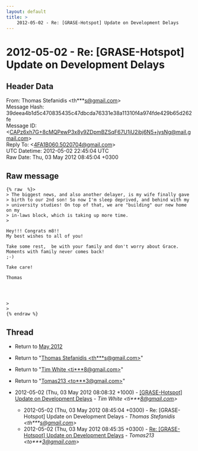 ```yaml
---
layout: default
title: >
    2012-05-02 - Re: [GRASE-Hotspot] Update on Development Delays
---
```


# 2012-05-02 - Re: [GRASE-Hotspot] Update on Development Delays

## Header Data

From: Thomas Stefanidis \<th***s@gmail.com\><br>
Message Hash: 39deea4b1d5c470835435c47dbcda76331e38a11310f4a974fde429b65d262fe<br>
Message ID: \<CAPz6xh7G+8cMQPewP3x8y9ZDpmBZSqF67U1jU2ibj6N5+jysNg@mail.gmail.com\><br>
Reply To: \<4FA1B060.5020704@gmail.com\><br>
UTC Datetime: 2012-05-02 22:45:04 UTC<br>
Raw Date: Thu, 03 May 2012 08:45:04 +0300<br>

## Raw message

```
{% raw  %}>
> The biggest news, and also another delayer, is my wife finally gave
> birth to our 2nd son! So now I'm sleep deprived, and behind with my
> university studies! On top of that, we are "building" our new home on my
> in-laws block, which is taking up more time.
>

Hey!!! Congrats m8!!
My best wishes to all of you!

Take some rest,  be with your family and don't worry about Grace.
Moments with family never comes back!
;-)

Take care!

Thomas




>
>
{% endraw %}
```

## Thread

+ Return to [May 2012](/archive/2012/05)

+ Return to "[Thomas Stefanidis <th***s<span>@</span>gmail.com>](/authors/th___s_at_gmail_com)"
+ Return to "[Tim White <ti***8<span>@</span>gmail.com>](/authors/ti___8_at_gmail_com)"
+ Return to "[Tomas213 <to***3<span>@</span>gmail.com>](/authors/to___3_at_gmail_com)"

+ 2012-05-02 (Thu, 03 May 2012 08:08:32 +1000) - [[GRASE-Hotspot] Update on Development Delays](/archive/2012/05/930b9786604ce9d739e9b86dc05ecf69c4c4fe990c79936b9d630e64f769191e) - _Tim White \<ti***8@gmail.com\>_
  + 2012-05-02 (Thu, 03 May 2012 08:45:04 +0300) - Re: [GRASE-Hotspot] Update on Development Delays - _Thomas Stefanidis \<th***s@gmail.com\>_
  + 2012-05-02 (Thu, 03 May 2012 08:45:35 +0300) - [Re: [GRASE-Hotspot] Update on Development Delays](/archive/2012/05/eda0481243d5811a85cec05594d5764ea73a6df6cb35235eb1a2c75faba6c21d) - _Tomas213 \<to***3@gmail.com\>_

